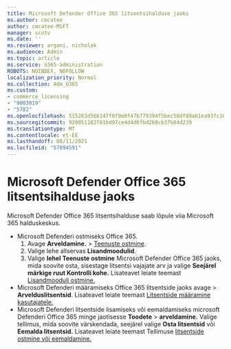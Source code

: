 ```yaml
---
title: Microsoft Defender Office 365 litsentsihalduse jaoks
ms.author: cmcatee
author: cmcatee-MSFT
manager: scotv
ms.date: ''
ms.reviewer: argani, nicholak
ms.audience: Admin
ms.topic: article
ms.service: o365-administration
ROBOTS: NOINDEX, NOFOLLOW
localization_priority: Normal
ms.collection: Adm_O365
ms.custom:
- commerce_licensing
- "9003019"
- "5782"
ms.openlocfilehash: 515263d56b147f0f0e0f47b779394f5bec50df89ab1ea93fc1042384270a2ba3
ms.sourcegitcommit: 920051182781bd97ce4d4d6fbd268cb37b84d239
ms.translationtype: MT
ms.contentlocale: et-EE
ms.lasthandoff: 08/11/2021
ms.locfileid: "57894591"
---
```

# <a name="microsoft-defender-for-office-365-license-management"></a>Microsoft Defender Office 365 litsentsihalduse jaoks

Microsoft Defender Office 365 litsentsihalduse saab lõpule viia Microsoft 365 halduskeskus.

- Microsoft Defenderi ostmiseks Office 365.
    1. Avage **Arveldamine.**  >  [Teenuste ostmine](https://go.microsoft.com/fwlink/p/?linkid=868433).
    2. Valige lehe allservas **Lisandmoodulid**.
    3. Valige **lehel Teenuste ostmine** Microsoft Defender Office 365 jaoks, mida soovite osta, sisestage litsentsi vajajate arv ja valige **Seejärel märkige ruut Kontrolli kohe.** Lisateavet leiate teemast [Lisandmooduli ostmine.](https://docs.microsoft.com/microsoft-365/commerce/buy-or-edit-an-add-on)
- Microsoft Defenderi määramiseks Office 365 litsentside jaoks avage  >  **Arvelduslitsentsid**. Lisateavet leiate teemast [Litsentside määramine kasutajatele.](https://docs.microsoft.com/microsoft-365/admin/manage/assign-licenses-to-users)
- Microsoft Defenderi litsentside lisamiseks või eemaldamiseks microsoft Defenderi Office 365 minge jaotisesse **Toodete**  >  **arveldamine.** Valige tellimus, mida soovite värskendada, seejärel valige **Osta litsentsid** või **Eemalda litsentsid.** Lisateavet leiate teemast Tellimuse [litsentside ostmine või eemaldamine.](https://docs.microsoft.com/microsoft-365/commerce/licenses/buy-licenses)